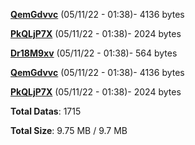 [**QemGdvvc**](/data/QemGdvvc.txt) (05/11/22 - 01:38)- 4136 bytes

[**PkQLjP7X**](/data/PkQLjP7X.txt) (05/11/22 - 01:38)- 2024 bytes

[**Dr18M9xv**](/data/Dr18M9xv.txt) (05/11/22 - 01:38)- 564 bytes

[**QemGdvvc**](/data/QemGdvvc.txt) (05/11/22 - 01:38)- 4136 bytes

[**PkQLjP7X**](/data/PkQLjP7X.txt) (05/11/22 - 01:38)- 2024 bytes

**Total Datas**: 1715

**Total Size**: 9.75 MB / 9.7 MB